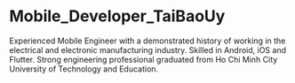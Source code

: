 # Mobile_Developer_TaiBaoUy
Experienced Mobile Engineer with a demonstrated history of working in the electrical and electronic manufacturing industry. Skilled in Android, iOS and Flutter. Strong engineering professional graduated from Ho Chi Minh City University of Technology and Education.
